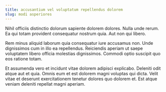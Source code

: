 ```yaml
---
title: accusantium vel voluptatum repellendus dolorem
slug: modi asperiores
---
```


Nihil officiis distinctio dolorum sapiente dolorem dolores. Nulla unde rerum. Ea qui totam provident consequatur nostrum quia. Aut non qui libero.

Rem minus aliquid laborum quia consequatur iure accusamus non. Unde dignissimos cum in illo ea repellendus. Reiciendis aperiam ut saepe voluptatem libero officia molestias dignissimos. Commodi optio suscipit quo eos ratione totam.

Et assumenda vero et incidunt vitae dolorem adipisci explicabo. Deleniti odit atque aut et quia. Omnis eum et est dolorem magni voluptas qui dicta. Velit vitae et deserunt exercitationem tenetur dolores quo dolorem et. Est atque veniam deleniti repellat magni aperiam.
